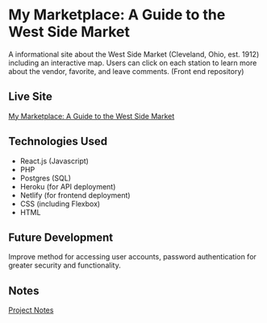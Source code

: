 # My Marketplace: A Guide to the West Side Market
A informational site about the West Side Market (Cleveland, Ohio, est. 1912) including an interactive map. Users can click on each station to learn more about the vendor, favorite, and leave comments. (Front end repository) 

## Live Site
[My Marketplace: A Guide to the West Side Market](https://pensive-bhaskara-dd4f91.netlify.com/)

## Technologies Used
* React.js (Javascript)
* PHP
* Postgres (SQL)
* Heroku (for API deployment)
* Netlify (for frontend deployment)
* CSS (including Flexbox)
* HTML

## Future Development
Improve method for accessing user accounts, password authentication for greater security and functionality. 

## Notes
[Project Notes](https://trello.com/b/3Mx3PDLv/west-side-market)
